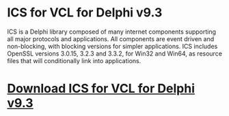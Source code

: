 # ICS for VCL for Delphi v9.3

ICS is a Delphi library composed of many internet components supporting all major protocols and applications. All components are event driven and non-blocking, with blocking versions for simpler applications. ICS includes OpenSSL versions 3.0.15, 3.2.3 and 3.3.2, for Win32 and Win64, as resource files that will conditionally link into applications.

# [Download ICS for VCL for Delphi v9.3](https://developer.team/delphi/34984-ics-for-vcl-for-delphi-v93.html)
